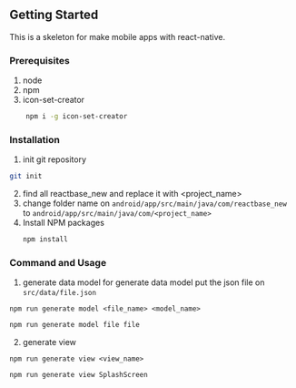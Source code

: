 ## Getting Started

This is a skeleton for make mobile apps with react-native.

### Prerequisites

1. node
2. npm
3. icon-set-creator
```sh
    npm i -g icon-set-creator
```

### Installation

1. init git repository
```sh
git init
```
2. find all reactbase_new and replace it with <project_name>
3. change folder name on `android/app/src/main/java/com/reactbase_new` to `android/app/src/main/java/com/<project_name>`
4. Install NPM packages
   ```sh
   npm install
   ```

### Command and Usage

1. generate data model
for generate data model put the json file on `src/data/file.json`
```
npm run generate model <file_name> <model_name>
```
```sh
npm run generate model file file
```

2. generate view
```
npm run generate view <view_name>
```
```sh
npm run generate view SplashScreen
```